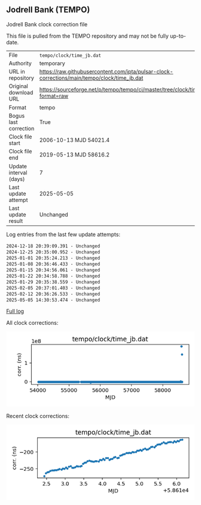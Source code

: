 
## Jodrell Bank (TEMPO)

Jodrell Bank clock correction file

This file is pulled from the TEMPO repository and may not be fully
up-to-date.

|     |     |
|:--- |:--- |
| File | `tempo/clock/time_jb.dat` |
| Authority | temporary |
| URL in repository | <https://raw.githubusercontent.com/ipta/pulsar-clock-corrections/main/tempo/clock/time_jb.dat> |
| Original download URL | <https://sourceforge.net/p/tempo/tempo/ci/master/tree/clock/time_jb.dat?format=raw> |
| Format | tempo |
| Bogus last correction | True |
| Clock file start | 2006-10-13 MJD 54021.4 |
| Clock file end | 2019-05-13 MJD 58616.2 |
| Update interval (days) | 7 |
| Last update attempt | 2025-05-05 |
| Last update result | Unchanged |

Log entries from the last few update attempts:
```
2024-12-18 20:39:09.391 - Unchanged
2024-12-25 20:35:00.952 - Unchanged
2025-01-01 20:35:24.213 - Unchanged
2025-01-08 20:36:46.433 - Unchanged
2025-01-15 20:34:56.061 - Unchanged
2025-01-22 20:34:58.788 - Unchanged
2025-01-29 20:35:38.559 - Unchanged
2025-02-05 20:37:01.403 - Unchanged
2025-02-12 20:36:26.533 - Unchanged
2025-05-05 14:30:53.474 - Unchanged
```
[Full log](https://raw.githubusercontent.com/ipta/pulsar-clock-corrections/main/log/tempo/clock/time_jb.dat.log)


All clock corrections:

![plot of all clock corrections](time_jb.dat.png "All corrections")

Recent clock corrections:

![plot of recent clock corrections](time_jb.dat.short.png "Recent corrections")

